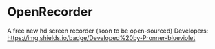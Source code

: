 # OpenRecorder
A free new hd screen recorder (soon to be open-sourced)
Developers: <https://img.shields.io/badge/Developed%20by-Pronner-blueviolet>
